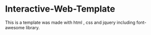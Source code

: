 # Interactive-Web-Template
This is a template was made with html , css and jquery  including font-awesome library.
